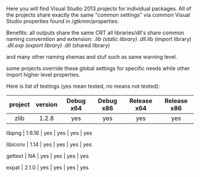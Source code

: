Here you will find Visual Studio 2013 projects for individual packages.
All of the projects share exactly the same "common settings" via common Visual Studio
properties found in /gtkmm/properties.

Benefits:
all outputs share the same CRT
all libraries/dll's share common naming converntion and extension:
   <output name>*.lib     (static library)
   <output name>*.dll.lib (import library)
   <output name>*.dll.exp (export library)
   <output name>*.dll     (shared library)

and many other naming shemas and stuf such as same warning level.

some projects override these global settings for specific needs while other import
higher level properties.

Here is list of testings (yes mean tested, no means not tested):

project | version | Debug x64 | Debug x86 | Release x64 | Release x86 |
:-------:|:---------:|:-----------:|:-----------:|:-------------:|:-------------:|
zlib 	   | 1.2.8   | yes 	      | yes 		| yes	   	| yes

libpng   | 1.6.16  | yes      	| yes	   	| yes		   | yes

libiconv | 1.14    | yes      	| yes		   | yes 		| yes

gettext  | NA      | yes      	| yes 		| yes 		| yes

expat    | 2.1.0   | yes      	| yes 		| yes 		| yes

